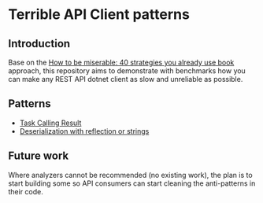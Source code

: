 # Terrible API Client patterns

## Introduction

Base on the [How to be miserable: 40 strategies you already use book](https://www.randypaterson.com/books/how-to-be-miserable.html) approach, this repository aims to demonstrate with benchmarks how you can make any REST API dotnet client as slow and unreliable as possible.

## Patterns

- [Task Calling Result](./src/Benchmarks/CallingResult/)
- [Deserialization with reflection or strings](./src/Benchmarks/Deserialization/)

## Future work

Where analyzers cannot be recommended (no existing work), the plan is to start building some so API consumers can start cleaning the anti-patterns in their code.
